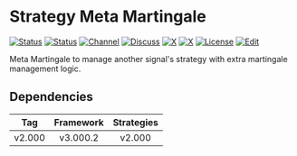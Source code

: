 # Strategy Meta Martingale

[![Status][gha-image-check-master]][gha-link-check-master]
[![Status][gha-image-compile-master]][gha-link-compile-master]
[![Channel][tg-channel-image]][tg-channel-link]
[![Discuss][gh-discuss-badge]][gh-discuss-link]
[![X][x-pimage]][x-plink]
[![X][x-cimage]][x-clink]
[![License][license-image]][license-link]
[![Edit][gh-edit-badge]][gh-edit-link]

Meta Martingale to manage another signal's strategy
with extra martingale management logic.

## Dependencies

| Tag      | Framework | Strategies |
|:--------:|:---------:|:----------:|
| v2.000   | v3.000.2  | v2.000     |

<!-- Named links -->

[gh-discuss-badge]: https://img.shields.io/badge/Discussions-Q&A-blue.svg?logo=github
[gh-discuss-link]: https://github.com/EA31337/EA31337-Strategies/discussions

[gh-edit-badge]: https://img.shields.io/badge/GitHub-edit-purple.svg?logo=github
[gh-edit-link]: https://github.dev/EA31337/Strategy-Meta_Martingale

[gha-link-check-master]: https://github.com/EA31337/Strategy-Meta_Martingale/actions?query=workflow:Check+branch%3Amaster
[gha-image-check-master]: https://github.com/EA31337/Strategy-Meta_Martingale/workflows/Check/badge.svg?branch=master
[gha-link-compile-master]: https://github.com/EA31337/Strategy-Meta_Martingale/actions?query=workflow:Compile+branch%3Amaster
[gha-image-compile-master]: https://github.com/EA31337/Strategy-Meta_Martingale/workflows/Compile/badge.svg?branch=master

[tg-channel-image]: https://img.shields.io/badge/Telegram-join-0088CC.svg?logo=telegram
[tg-channel-link]: https://t.me/EA31337

[x-cimage]: https://img.shields.io/badge/EA31337-Join-1DA1F2.svg?logo=X
[x-clink]: https://twitter.com/i/communities/1700228512274174098
[x-pimage]: https://img.shields.io/badge/EA31337-Follow-1DA1F2.svg?logo=X
[x-plink]: https://x.com/EA31337

[license-image]: https://img.shields.io/github/license/EA31337/EA31337-Strategies.svg
[license-link]: https://tldrlegal.com/license/gnu-general-public-license-v3-(gpl-3)
